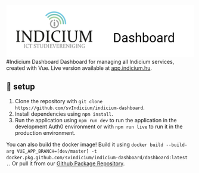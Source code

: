 ![Logo](indicium%20dashboard.svg)
#Indicium Dashboard
Dashboard for managing all Indicium services, created with Vue. Live version available at [app.indicium.hu](https://app.indicium.hu/).

## 🚀 setup
1. Clone the repository with `git clone https://github.com/svIndicium/indicium-dashboard`.
2. Install dependencies using `npm install`.
3. Run the application using `npm run dev` to run the application in the development Auth0 environment or with `npm run live` to run it in the production environment.

You can also build the docker image! Build it using `docker build --build-arg VUE_APP_BRANCH=[dev/master] -t docker.pkg.github.com/svindicium/indicium-dashboard/dashboard:latest .`. Or pull it from our [Github Package Repository](https://github.com/svIndicium/indicium-dashboard/packages).

